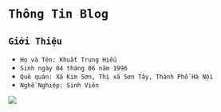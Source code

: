 # `Thông Tin Blog`
## `Giới Thiệu`
- `Họ và Tên: Khuất Trung Hiếu`
- `Sinh ngày 04 tháng 06 năm 1996`
- `Quê quán: Xã Kim Sơn, Thị xã Sơn Tây, Thành Phố Hà Nội`
- `Nghề Nghiệp: Sinh Viên`
<img src="../public/AnhDaiDien.jpg">